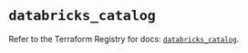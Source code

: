 # `databricks_catalog`

Refer to the Terraform Registry for docs: [`databricks_catalog`](https://registry.terraform.io/providers/databricks/databricks/1.37.0/docs/resources/catalog).
